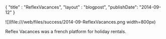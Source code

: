 {"title" : "ReflexVacances","layout" : "blogpost","publishDate": "2014-09-12"}![](file:///web/files/success/2014-09-ReflexVacances.png width=800px)Reflex Vacances was a french platform for holiday rentals.